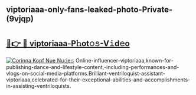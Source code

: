 ## viptoriaaa-only-fans​-leaked-photo​-Private-(9vjqp)


# <h2><a href="https://mediaupload.pro?title=viptoriaaa&ref=git">🔗👉 🔴 viptoriaaa-P𝚑ot𝚘𝚜-V𝚒d𝚎o</a></h2>

[![Corinna Kopf Nue Nu𝚍e𝚜](https://i.imgur.com/0qMVB7G.gif)](https://mediaupload.pro?title=viptoriaaa&ref=git)
Online-influencer-viptoriaaa,known-for-publishing-dance-and-lifestyle-content,-including-performances-and-vlogs-on-social-media-platforms.Brilliant-ventriloquist-assistant-viptoriaaa,celebrated-for-their-exceptional-abilities-and-accomplishments-in-assisting-ventriloquists.  